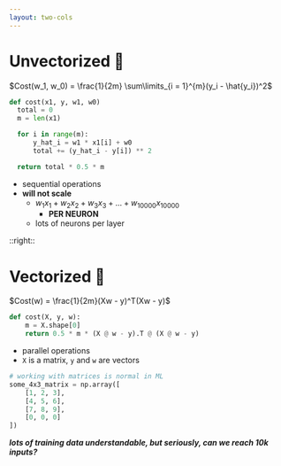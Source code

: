 ```yaml
---
layout: two-cols
---
```


# Unvectorized 🐢

<div></div>

$Cost(w_1, w_0) = \frac{1}{2m} \sum\limits_{i = 1}^{m}(y_i - \hat{y_i})^2$

```py
def cost(x1, y, w1, w0)
  total = 0
  m = len(x1)

  for i in range(m):
      y_hat_i = w1 * x1[i] + w0
      total += (y_hat_i - y[i]) ** 2

  return total * 0.5 * m
```

- sequential operations
- **will not scale**
  * $w_1x_1 + w_2x_2 + w_3x_3 + ... + w_{10000}x_{10000}$
    - **PER NEURON**
  * lots of neurons per layer

::right::

# Vectorized 🐇

<div class="mt-6"></div>

$Cost(w) = \frac{1}{2m}(Xw - y)^T(Xw - y)$

<div class="mt-8"></div>

```py
def cost(X, y, w):
    m = X.shape[0]
    return 0.5 * m * (X @ w - y).T @ (X @ w - y)
```

- parallel operations
- `X` is a matrix, `y` and `w` are vectors

```py
# working with matrices is normal in ML
some_4x3_matrix = np.array([
    [1, 2, 3],
    [4, 5, 6],
    [7, 8, 9],
    [0, 0, 0]
])
```

***lots of training data understandable, but seriously, can we reach 10k inputs?***